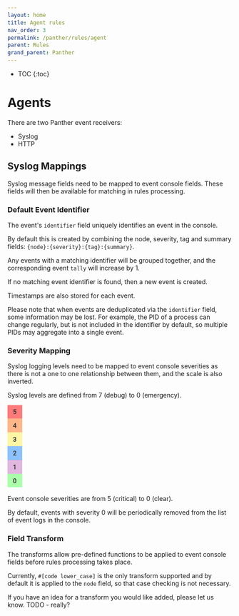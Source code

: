 ```yaml
---
layout: home
title: Agent rules
nav_order: 3
permalink: /panther/rules/agent
parent: Rules
grand_parent: Panther
---
```


* TOC
{:toc}

# Agents
There are two Panther event receivers:
 - Syslog
 - HTTP



## Syslog Mappings

Syslog message fields need to be mapped to event console fields. These fields
will then be available for matching in rules processing.

### Default Event Identifier

The event's `identifier` field uniquely identifies an event in the console.

By default this is created by combining the node, severity, tag and summary
fields: `{node}:{severity}:{tag}:{summary}`.

Any events with a matching identifier will be grouped together, and
the corresponding event `tally` will increase by 1.

If no matching event identifier is found, then a new event is created.

Timestamps are also stored for each event.

Please note that when events are deduplicated via the `identifier` field,
some information may be lost. For example, the PID of a process can change regularly,
but is not included in the identifier by default, so multiple PIDs may aggregate
into a single event.

### Severity Mapping

Syslog logging levels need to be mapped to event console severities as
there is not a one to one relationship between them, and the scale is
also inverted.

Syslog levels are defined from 7 (debug) to 0 (emergency).

![](./media/severities.png)

Event console severities are from 5 (critical) to 0 (clear).

By default, events with severity 0 will be periodically removed from the list of
event logs in the console.

### Field Transform

The transforms allow pre-defined functions to be applied to event
console fields before rules processing takes place.

Currently, `#[code lower_case]` is the only transform supported and by
default it is applied to the `node` field, so that case checking is not
necessary.

If you have an idea for a transform you would like added, please let us know.
TODO - really?
